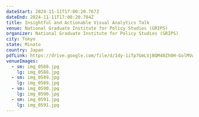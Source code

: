 ```yaml
---
dateStart: 2024-11-11T17:00:20.767Z
dateEnd: 2024-11-11T17:00:20.784Z
title: Insightful and Actionable Visual Analytics Talk
venue: National Graduate Institute for Policy Studies (GRIPS)
organizer: National Graduate Institute for Policy Studies (GRIPS)
city: Tokyo
state: Minato
country: Japan
pdfLink: https://drive.google.com/file/d/1dy-1iTp7GmLVjBQM40Zh0H-GolMVwRfa/view
venueImages:
  - sm: img_0588.jpg
    lg: img_0588.jpg
  - sm: img_0589.jpg
    lg: img_0589.jpg
  - sm: img_0590.jpg
    lg: img_0590.jpg
  - sm: img_0591.jpg
    lg: img_0591.jpg
---
```

